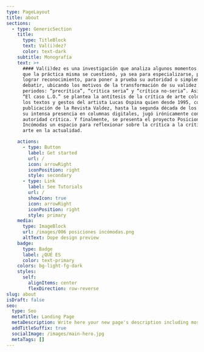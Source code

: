 ```yaml
---
type: PageLayout
title: about
sections:
  - type: GenericSection
    title:
      type: TitleBlock
      text: Val(i)dez?
      color: text-dark
    subtitle: Monografía
    text: >+
      #### Val(i)dez es una investigación que analiza algunos momentos en los
      que la práctica misma se cuestionó, ya sea para especializarse, para
      lograr reconocimiento, para poner a prueba su autoridad o simplemente para
      debatir, ubicando los motivos de la transformación de su validez en tres
      periodos: “precrítica”, “crítica seria” y “crítica no-seria”. Asimismo, en
      “El caso L.O.” se plantea la antítesis de la crítica de arte colombiana:
      los textos y gestos del artista Lucas Ospina quien desde 1995, con la
      publicación de la Revista Valdez, hasta la segunda década de los 2000, con
      su intensa presencia en columnas digitales, jugó irónicamente con la
      autoridad crítica. Y finalmente, se presenta el proyecto Posiciones
      Incómodas un espacio para reflexionar sobre la crítica a la crítica de
      arte en la actualidad.

    actions:
      - type: Button
        label: Get started
        url: /
        icon: arrowRight
        iconPosition: right
        style: secondary
      - type: Link
        label: See Tutorials
        url: /
        showIcon: true
        icon: arrowRight
        iconPosition: right
        style: primary
    media:
      type: ImageBlock
      url: /images/006 posiciones incómodas.png
      altText: Dope design preview
    badge:
      type: Badge
      label: ¿QUÉ ES
      color: text-primary
    colors: bg-light-fg-dark
    styles:
      self:
        alignItems: center
        flexDirection: row-reverse
slug: about
isDraft: false
seo:
  type: Seo
  metaTitle: Landing Page
  metaDescription: Write here your new page's description including most relevant keywords.
  addTitleSuffix: true
  socialImage: /images/main-hero.jpg
  metaTags: []
---
```

